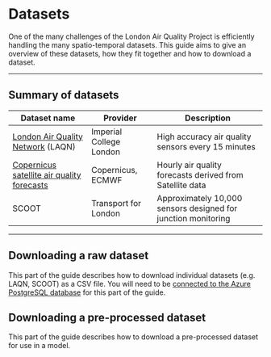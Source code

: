 # Datasets

One of the many challenges of the London Air Quality Project is efficiently handling the many spatio-temporal datasets.
This guide aims to give an overview of these datasets, how they fit together and how to download a dataset.

***

## Summary of datasets

| Dataset name  | Provider | Description   |
|---------------|-------|---------------|
| [London Air Quality Network](https://www.londonair.org.uk/) (LAQN) |  Imperial College London | High accuracy air quality sensors every 15 minutes |
| [Copernicus satellite air quality forecasts](https://atmosphere.copernicus.eu/)| Copernicus, ECMWF | Hourly air quality forecasts derived from Satellite data |
| SCOOT | Transport for London | Approximately 10,000 sensors designed for junction monitoring |


***

## Downloading a raw dataset

This part of the guide describes how to download individual datasets (e.g. LAQN, SCOOT) as a CSV file.
You will need to be [connected to the Azure PostgreSQL database](secretfile.md#production-database) for this part of the guide.


## Downloading a pre-processed dataset

This part of the guide describes how to download a pre-processed dataset for use in a model.
